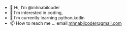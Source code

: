 - 👋 Hi, I’m @mhnabilcoder
- 👀 I’m interested in coding,
- 🌱 I’m currently learning python,kotlin
- 📫 How to reach me ...
      email:mhnabilcoder@gmail.com

<!---
mhnabilcoder/mhnabilcoder is a ✨ special ✨ repository because its `README.md` (this file) appears on your GitHub profile.
You can click the Preview link to take a look at your changes.
--->
